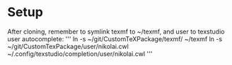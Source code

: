 # Setup
After cloning, remember to symlink texmf to ~/texmf, and user to texstudio user autocomplete:
'''
ln -s ~/git/CustomTeXPackage/texmf/ ~/texmf
ln -s ~/git/CustomTexPackage/user/nikolai.cwl ~/.config/texstudio/completion/user/nikolai.cwl 
'''
